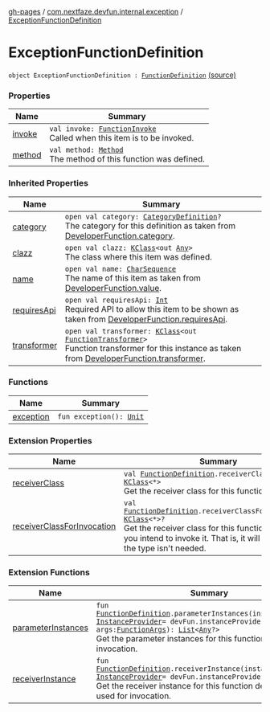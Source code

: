 [gh-pages](../../index.md) / [com.nextfaze.devfun.internal.exception](../index.md) / [ExceptionFunctionDefinition](./index.md)

# ExceptionFunctionDefinition

`object ExceptionFunctionDefinition : `[`FunctionDefinition`](../../com.nextfaze.devfun.function/-function-definition/index.md) [(source)](https://github.com/NextFaze/dev-fun/tree/master/devfun-internal/src/main/java/com/nextfaze/devfun/internal/exception/ExceptionTypes.kt#L17)

### Properties

| Name | Summary |
|---|---|
| [invoke](invoke.md) | `val invoke: `[`FunctionInvoke`](../../com.nextfaze.devfun.function/-function-invoke.md)<br>Called when this item is to be invoked. |
| [method](method.md) | `val method: `[`Method`](https://developer.android.com/reference/java/lang/reflect/Method.html)<br>The method of this function was defined. |

### Inherited Properties

| Name | Summary |
|---|---|
| [category](../../com.nextfaze.devfun.function/-function-definition/category.md) | `open val category: `[`CategoryDefinition`](../../com.nextfaze.devfun.category/-category-definition/index.md)`?`<br>The category for this definition as taken from [DeveloperFunction.category](../../com.nextfaze.devfun.function/-developer-function/category.md). |
| [clazz](../../com.nextfaze.devfun.function/-function-definition/clazz.md) | `open val clazz: `[`KClass`](https://kotlinlang.org/api/latest/jvm/stdlib/kotlin.reflect/-k-class/index.html)`<out `[`Any`](https://kotlinlang.org/api/latest/jvm/stdlib/kotlin/-any/index.html)`>`<br>The class where this item was defined. |
| [name](../../com.nextfaze.devfun.function/-function-definition/name.md) | `open val name: `[`CharSequence`](https://kotlinlang.org/api/latest/jvm/stdlib/kotlin/-char-sequence/index.html)<br>The name of this item as taken from [DeveloperFunction.value](../../com.nextfaze.devfun.function/-developer-function/value.md). |
| [requiresApi](../../com.nextfaze.devfun.function/-function-definition/requires-api.md) | `open val requiresApi: `[`Int`](https://kotlinlang.org/api/latest/jvm/stdlib/kotlin/-int/index.html)<br>Required API to allow this item to be shown as taken from [DeveloperFunction.requiresApi](../../com.nextfaze.devfun.function/-developer-function/requires-api.md). |
| [transformer](../../com.nextfaze.devfun.function/-function-definition/transformer.md) | `open val transformer: `[`KClass`](https://kotlinlang.org/api/latest/jvm/stdlib/kotlin.reflect/-k-class/index.html)`<out `[`FunctionTransformer`](../../com.nextfaze.devfun.function/-function-transformer/index.md)`>`<br>Function transformer for this instance as taken from [DeveloperFunction.transformer](../../com.nextfaze.devfun.function/-developer-function/transformer.md). |

### Functions

| Name | Summary |
|---|---|
| [exception](exception.md) | `fun exception(): `[`Unit`](https://kotlinlang.org/api/latest/jvm/stdlib/kotlin/-unit/index.html) |

### Extension Properties

| Name | Summary |
|---|---|
| [receiverClass](../../com.nextfaze.devfun.invoke/receiver-class.md) | `val `[`FunctionDefinition`](../../com.nextfaze.devfun.function/-function-definition/index.md)`.receiverClass: `[`KClass`](https://kotlinlang.org/api/latest/jvm/stdlib/kotlin.reflect/-k-class/index.html)`<*>`<br>Get the receiver class for this function definition. |
| [receiverClassForInvocation](../../com.nextfaze.devfun.invoke/receiver-class-for-invocation.md) | `val `[`FunctionDefinition`](../../com.nextfaze.devfun.function/-function-definition/index.md)`.receiverClassForInvocation: `[`KClass`](https://kotlinlang.org/api/latest/jvm/stdlib/kotlin.reflect/-k-class/index.html)`<*>?`<br>Get the receiver class for this function definition if you intend to invoke it. That is, it will return `null` if the type isn't needed. |

### Extension Functions

| Name | Summary |
|---|---|
| [parameterInstances](../../com.nextfaze.devfun.invoke/parameter-instances.md) | `fun `[`FunctionDefinition`](../../com.nextfaze.devfun.function/-function-definition/index.md)`.parameterInstances(instanceProvider: `[`InstanceProvider`](../../com.nextfaze.devfun.inject/-instance-provider/index.md)` = devFun.instanceProviders, args: `[`FunctionArgs`](../../com.nextfaze.devfun.function/-function-args.md)`): `[`List`](https://kotlinlang.org/api/latest/jvm/stdlib/kotlin.collections/-list/index.html)`<`[`Any`](https://kotlinlang.org/api/latest/jvm/stdlib/kotlin/-any/index.html)`?>`<br>Get the parameter instances for this function definition for invocation. |
| [receiverInstance](../../com.nextfaze.devfun.invoke/receiver-instance.md) | `fun `[`FunctionDefinition`](../../com.nextfaze.devfun.function/-function-definition/index.md)`.receiverInstance(instanceProvider: `[`InstanceProvider`](../../com.nextfaze.devfun.inject/-instance-provider/index.md)` = devFun.instanceProviders): `[`Any`](https://kotlinlang.org/api/latest/jvm/stdlib/kotlin/-any/index.html)`?`<br>Get the receiver instance for this function definition to be used for invocation. |
